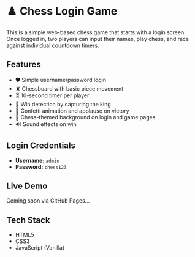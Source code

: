 # ♟️ Chess Login Game

This is a simple web-based chess game that starts with a login screen. Once logged in, two players can input their names, play chess, and race against individual countdown timers.

## Features

- 🛡️ Simple username/password login
- ♜ Chessboard with basic piece movement
- ⏳ 10-second timer per player
- 👑 Win detection by capturing the king
- 🎉 Confetti animation and applause on victory
- 🎨 Chess-themed background on login and game pages
- 🔊 Sound effects on win

## Login Credentials

- **Username:** `admin`
- **Password:** `chess123`

## Live Demo

Coming soon via GitHub Pages...

## Tech Stack

- HTML5
- CSS3
- JavaScript (Vanilla)

